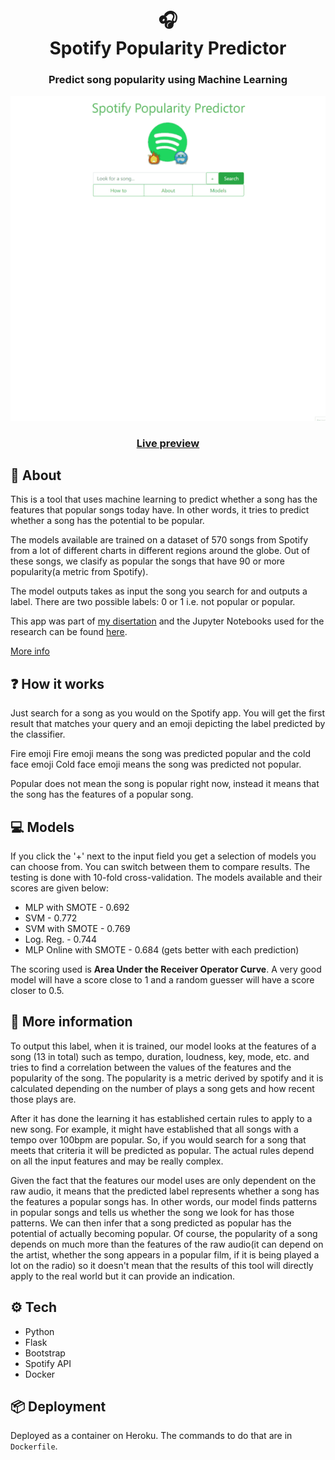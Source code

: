 <h1 align="center">🎧<br>
  Spotify Popularity Predictor
</h1>
<h3 align="center">Predict song popularity using Machine Learning</h3>

<div align="center" > 
<img src="./preview/popular.gif" />
</div>
<h3 align="center"><a href="https://predicting-popularity.herokuapp.com/" target="_blank">Live preview</a></h3>

## 💬 About

This is a tool that uses machine learning to predict whether a song has the features that popular songs today have. In other words, it tries to predict whether a song has the potential to be popular.

The models available are trained on a dataset of 570 songs from Spotify from a lot of different charts in different regions around the globe. Out of these songs, we clasify as popular the songs that have 90 or more popularity(a metric from Spotify).

The model outputs takes as input the song you search for and outputs a label. There are two possible labels: 0 or 1 i.e. not popular or popular.

This app was part of [my disertation](https://github.com/pawKer/3rd_year_report/blob/master/compiled_pdf/RaresDinuDissertationFinal14.pdf) and the Jupyter Notebooks used for the research can be found [here](https://github.com/pawKer/Predicting-music-popularity).

[More info](#-more-information)

## ❓ How it works

Just search for a song as you would on the Spotify app. You will get the first result that matches your query and an emoji depicting the label predicted by the classifier.

Fire emoji Fire emoji means the song was predicted popular and the cold face emoji Cold face emoji means the song was predicted not popular.

Popular does not mean the song is popular right now, instead it means that the song has the features of a popular song.

## 💻 Models

If you click the '+' next to the input field you get a selection of models you can choose from. You can switch between them to compare results. The testing is done with 10-fold cross-validation. The models available and their scores are given below:

- MLP with SMOTE - 0.692
- SVM - 0.772
- SVM with SMOTE - 0.769
- Log. Reg. - 0.744
- MLP Online with SMOTE - 0.684 (gets better with each prediction)

The scoring used is **Area Under the Receiver Operator Curve**. A very good model will have a score close to 1 and a random guesser will have a score closer to 0.5.

## 💬 More information

To output this label, when it is trained, our model looks at the features of a song (13 in total) such as tempo, duration, loudness, key, mode, etc. and tries to find a correlation between the values of the features and the popularity of the song. The popularity is a metric derived by spotify and it is calculated depending on the number of plays a song gets and how recent those plays are.

After it has done the learning it has established certain rules to apply to a new song. For example, it might have established that all songs with a tempo over 100bpm are popular. So, if you would search for a song that meets that criteria it will be predicted as popular. The actual rules depend on all the input features and may be really complex.

Given the fact that the features our model uses are only dependent on the raw audio, it means that the predicted label represents whether a song has the features a popular songs has. In other words, our model finds patterns in popular songs and tells us whether the song we look for has those patterns. We can then infer that a song predicted as popular has the potential of actually becoming popular. Of course, the popularity of a song depends on much more than the features of the raw audio(it can depend on the artist, whether the song appears in a popular film, if it is being played a lot on the radio) so it doesn't mean that the results of this tool will directly apply to the real world but it can provide an indication.

## ⚙ Tech

- Python
- Flask
- Bootstrap
- Spotify API
- Docker

## 📦 Deployment

Deployed as a container on Heroku. The commands to do that are in `Dockerfile`.
